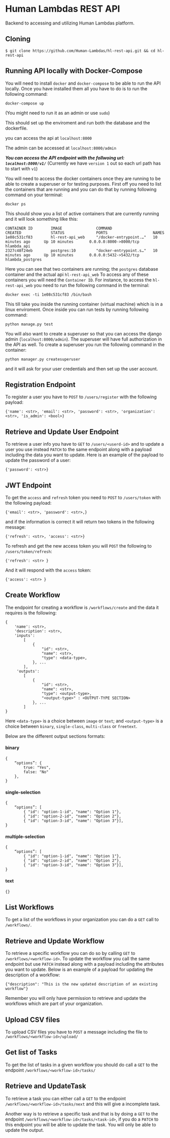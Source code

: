 
# Human Lambdas REST API
Backend to accessing and utilizing Human Lambdas platform.

## Cloning

```
$ git clone https://github.com/Human-Lambdas/hl-rest-api.git && cd hl-rest-api
```

## Running API locally with Docker-Compose
You will need to install `docker` and `docker-compose` to be able to run the API locally. 
Once you have installed them all you have to do is to run the following command:
```
docker-compose up
```

(You might need to run it as an admin or use `sudo`)

This should set up the enviroment and run both the database and the dockerfile.

you can access the api at `localhost:8000`

The admin can be accessed at `localhost:8000/admin`

***You can access the API endpoint with the follwoing url: `localhost:8000/v1/`*** 
(Currently we have `version 1` out so each url path has to start with `v1`)

You will need to access the docker containers once they are running to be able to create a superuser or for testing purposes.
First off you need to list the containers that are running and you can do that by running following command on your terminal:
```
docker ps
```
This should show you a list of active containers that are currently running and it will look something lilke this:

```
CONTAINER ID        IMAGE               COMMAND                  CREATED             STATUS              PORTS                    NAMES
1e08c531cf83        hl-rest-api_web     "/docker-entrypoint.…"   10 minutes ago      Up 10 minutes       0.0.0.0:8000->8000/tcp   hlambda_api
2327c48f24eb        postgres:10         "docker-entrypoint.s…"   10 minutes ago      Up 10 minutes       0.0.0.0:5432->5432/tcp   hlambda_postgres
```
Here you can see that two containers are running; the `postgres` database container and the actual api `hl-rest-api_web`
To access any of these containers you will need the `Container ID`. For instance, to access the `hl-rest-api_web` you need to run the following command in the terminal:

```
docker exec -ti 1e08c531cf83 /bin/bash
``` 
This till take you inside the running container (virtual machine) which is in a linux enviroment. 
Once inside you can run tests by running following command: 
```
python manage.py test
```
You will also want to create a superuser so that you can access the django admin (`localhost:8000/admin`). The superuser will have full authorization in the API as well.
To create a superuser you run the following command in the container:

```
python manager.py createsuperuser
```
and it will ask for your user credentials and then set up the user account.  

## Registration Endpoint
To register a user you have to `POST` to `/users/register` with the following payload: 
```
{'name': <str>, 'email': <str>, 'password': <str>, 'organization': <str>, 'is_admin': <bool>}
```

## Retrieve and Update User Endpoint
To retrieve a user info you have to `GET` to `/users/<userd-id>`  and to update a user you use instead `PATCH` to the same endpoint along with a payload including the data you want to update. Here is an example of the payload to update the password of a user:

```
{'password': <str>}
``` 


## JWT Endpoint
To get the `access` and `refresh` token you need to `POST` to `/users/token` with the following payload: 
```
{'email': <str>, 'password': <str>,}
```
and if the information is correct it will return two tokens in the following message: 
```
{'refresh': <str>, 'access': <str>}
```

To refresh and get the new access token you will `POST` the following to `/users/token/refresh`:

```
{'refresh': <str> }
``` 

And it will respond with the `access` token: 

```
{'access': <str> }
``` 

## Create Workflow

The endpoint for creating a workflow is `/workflows/create` and the data it requires is the following: 

```
{
    'name': <str>, 
    'description': <str>, 
    'inputs': 
        [
            {
                "id": <str>, 
                "name": <str>, 
                "type": <data-type>,
            }, ...
        ], 
     'outputs': 
        [
            {
                "id": <str>, 
                "name": <str>, 
                "type": <output-type>,
                "<output-type>" : <OUTPUT-TYPE SECTION>
            }, ...
        ]
}
```
Here `<data-type>` is a choice between `image` or `text`; and `<output-type>` is a choice between `binary`, `single-class`, `multi-class` or `freetext`. 

Below are the different output sections formats:
#### binary
```
{
    “options”: {
        true: "Yes", 
        false: "No"
    },
}
``` 

#### single-selection
```
{
    “options”: [
        { "id": "option-1-id", "name": "Option 1"},
        { "id": "option-2-id", "name": "Option 2"},
        { "id": "option-3-id", "name": "Option 3"}],
}
```

#### multiple-selection
```
{
    “options”: [
        { "id": "option-1-id", "name": "Option 1"},
        { "id": "option-2-id", "name": "Option 2"},
        { "id": "option-3-id", "name": "Option 3"}],
}
```

#### text
```
{}
```

## List Workflows

To get a list of the workflows in your organization you can do a `GET` call to `/workflows/`.

## Retrieve and Update Workflow

To retrieve a specific workflow you can do so by calling `GET` to `/workflows/<workflow-id>`. To update the workflow you call the same endpoint but use `PATCH` instead along with a payload including the attributes you want to update. Below is an example of a payload for updating the description of a workflow:
```
{"description": "This is the new updated description of an existing workflow"}
```
Remember you will only have permission to retrieve and update the workflows which are part of your organization.

## Upload CSV files

To upload CSV files you have to `POST` a message including the file to `/workflows/<workflow-id>/upload/`


## Get list of Tasks

To get the list of tasks in a given workflow you should do call a `GET` to the endpoint `/workflows/<workflow-id>/tasks/`

## Retrieve and UpdateTask

To retrieve a task you can either call a `GET` to the endpoint `/workflows/<workflow-id>/tasks/next` and this will give a incomplete task. 

Another way is to retrieve a specific task and that is by doing a `GET` to the endpoint `/workflows/<workflow-id>/tasks/<task-id>`, if you do a `PATCH` to this endpoint you will be able to update the task. You will only be able to update the output.